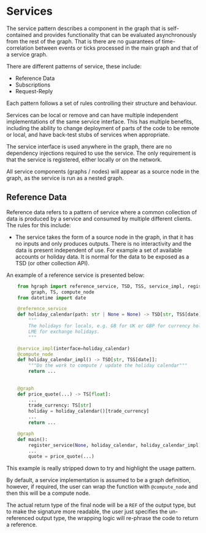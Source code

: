 Services
========

The service pattern describes a component in the graph that is self-contained and provides
functionality that can be evaluated asynchronously from the rest of the graph. That is there
are no guarantees of time-correlation between events or ticks processed in the main graph
and that of a service graph.

There are different patterns of service, these include:
* Reference Data
* Subscriptions
* Request-Reply

Each pattern follows a set of rules controlling their structure and behaviour.

Services can be local or remove and can have multiple independent implementations of
the same service interface. This has multiple benefits, including the ability to
change deployment of parts of the code to be remote or local, and have back-test stubs of
services when appropriate.

The service interface is used anywhere in the graph, there are no dependency injections
required to use the service. The only requirement is that the service is registered,
either locally or on the network.

All service components (graphs / nodes) will appear as a source node in the graph,
as the service is run as a nested graph.

Reference Data
--------------

Reference data refers to a pattern of service where a common collection of data is produced
by a service and consumed by multiple different clients. The rules for this include:
* The service takes the form of a source node in the graph, in that it has no inputs and 
  only produces outputs. There is no interactivity and the data is present independent 
  of use. For example a set of available accounts or holiday data. It is normal for the
  data to be exposed as a TSD (or other collection API).

An example of a reference service is presented below:

```python
    from hgraph import reference_service, TSD, TSS, service_impl, register_service, \
         graph, TS, compute_node
    from datetime import date

    @reference_service
    def holiday_calendar(path: str | None = None) -> TSD[str, TSS[date]]:
        """
        The holidays for locals, e.g. GB for UK or GBP for currency holiday or
        LME for exchange holidays.
        """

    @service_impl(interface=holiday_calendar)
    @compute_node
    def holiday_calendar_impl() -> TSD[str, TSS[date]]:
        """Do the work to compute / update the holiday calendar"""
        return ...
    
    
    @graph
    def price_quote(...) -> TS[float]:
        ...
        trade_currency: TS[str]
        holiday = holiday_calendar()[trade_currency]
        ...
        return ...

    @graph
    def main():
        register_service(None, holiday_calendar, holiday_calendar_impl)
        ...
        quote = price_quote(...)
```

This example is really stripped down to try and highlight the usage pattern.

By default, a service implementation is assumed to be a graph definition, however,
if required, the user can wrap the function with ``@compute_node`` and then this will
be a compute node.

The actual return type of the final node will be a ``REF`` of the output type, but
to make the signature more readable, the user just specifies the un-referenced output
type, the wrapping logic will re-phrase the code to return a reference.

